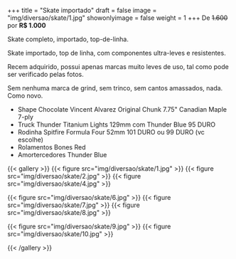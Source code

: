 +++
title = "Skate importado"
draft = false
image = "img/diversao/skate/1.jpg"
showonlyimage = false
weight = 1
+++
De ~~1.600~~ por **R$ 1.000**

Skate completo, importado, top-de-linha.

<!--more-->

Skate importado, top de linha, com componentes ultra-leves e resistentes. 

Recem adquirido, possui apenas marcas muito leves de uso, tal como pode ser verificado pelas fotos. 

Sem nenhuma marca de grind, sem trinco, sem cantos amassados, nada. Como novo.

- Shape Chocolate Vincent Alvarez Original Chunk 7.75" Canadian Maple 7-ply
- Truck Thunder Titanium Lights 129mm com Thunder Blue 95 DURO
- Rodinha Spitfire Formula Four 52mm 101 DURO ou 99 DURO (vc escolhe)
- Rolamentos Bones Red
- Amortercedores Thunder Blue

{{< gallery >}}
{{< figure src="img/diversao/skate/1.jpg" >}}
{{< figure src="img/diversao/skate/2.jpg" >}}
{{< figure src="img/diversao/skate/4.jpg" >}}

{{< figure src="img/diversao/skate/6.jpg" >}}
{{< figure src="img/diversao/skate/7.jpg" >}}
{{< figure src="img/diversao/skate/8.jpg" >}}

{{< figure src="img/diversao/skate/9.jpg" >}}
{{< figure src="img/diversao/skate/10.jpg" >}}

{{< /gallery >}}